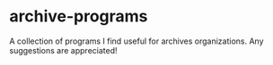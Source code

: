 archive-programs
================

A collection of programs I find useful for archives organizations. Any suggestions are appreciated!
